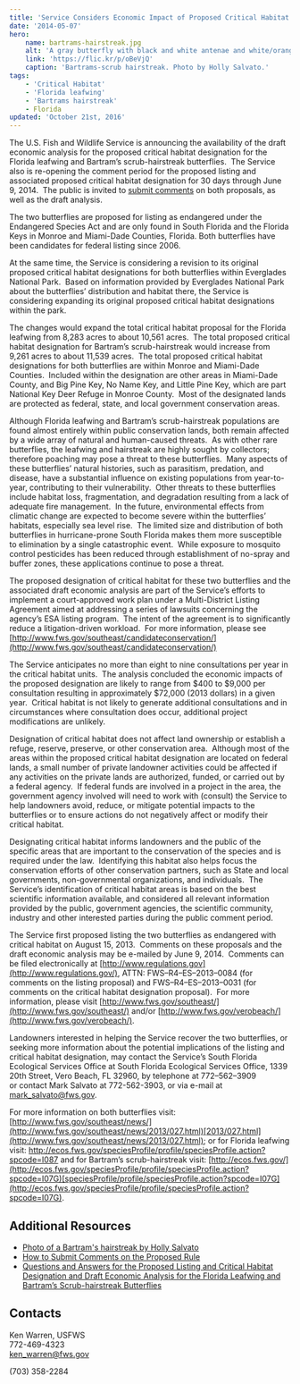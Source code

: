 ```yaml
---
title: 'Service Considers Economic Impact of Proposed Critical Habitat Designations for Florida leafwing and Bartram’s scrub-hairstreak butterflies'
date: '2014-05-07'
hero:
    name: bartrams-hairstreak.jpg
    alt: 'A gray butterfly with black and white antenae and white/orange markings on its wings.'
    link: 'https://flic.kr/p/oBeVjQ'
    caption: 'Bartrams-scrub hairstreak. Photo by Holly Salvato.'
tags:
    - 'Critical Habitat'
    - 'Florida leafwing'
    - 'Bartrams hairstreak'
    - Florida
updated: 'October 21st, 2016'
---
```


The U.S. Fish and Wildlife Service is announcing the availability of the draft economic analysis for the proposed critical habitat designation for the Florida leafwing and Bartram’s scrub-hairstreak butterflies.  The Service also is re-opening the comment period for the proposed listing and associated proposed critical habitat designation for 30 days through June 9, 2014.  The public is invited to [submit comments](http://www.fws.gov/southeast/news/2014/Comment_Instructions_2_Fl_Butterflies.pdf) on both proposals, as well as the draft analysis.

The two butterflies are proposed for listing as endangered under the Endangered Species Act and are only found in South Florida and the Florida Keys in Monroe and Miami-Dade Counties, Florida. Both butterflies have been candidates for federal listing since 2006.

At the same time, the Service is considering a revision to its original proposed critical habitat designations for both butterflies within Everglades National Park.  Based on information provided by Everglades National Park about the butterflies’ distribution and habitat there, the Service is considering expanding its original proposed critical habitat designations within the park.

The changes would expand the total critical habitat proposal for the Florida leafwing from 8,283 acres to about 10,561 acres.  The total proposed critical habitat designation for Bartram’s scrub-hairstreak would increase from 9,261 acres to about 11,539 acres.  The total proposed critical habitat designations for both butterflies are within Monroe and Miami-Dade Counties.  Included within the designation are other areas in Miami-Dade County, and Big Pine Key, No Name Key, and Little Pine Key, which are part National Key Deer Refuge in Monroe County.  Most of the designated lands are protected as federal, state, and local government conservation areas. 

Although Florida leafwing and Bartram’s scrub-hairstreak populations are found almost entirely within public conservation lands, both remain affected by a wide array of natural and human-caused threats.  As with other rare butterflies, the leafwing and hairstreak are highly sought by collectors; therefore poaching may pose a threat to these butterflies.  Many aspects of these butterflies’ natural histories, such as parasitism, predation, and disease, have a substantial influence on existing populations from year-to-year, contributing to their vulnerability.  Other threats to these butterflies include habitat loss, fragmentation, and degradation resulting from a lack of adequate fire management.  In the future, environmental effects from climatic change are expected to become severe within the butterflies’ habitats, especially sea level rise.  The limited size and distribution of both butterflies in hurricane-prone South Florida makes them more susceptible to elimination by a single catastrophic event.  While exposure to mosquito control pesticides has been reduced through establishment of no-spray and buffer zones, these applications continue to pose a threat.

The proposed designation of critical habitat for these two butterflies and the associated draft economic analysis are part of the Service’s efforts to implement a court-approved work plan under a Multi-District Listing Agreement aimed at addressing a series of lawsuits concerning the agency’s ESA listing program.  The intent of the agreement is to significantly reduce a litigation-driven workload.  For more information, please see [http://www.fws.gov/southeast/candidateconservation/](http://www.fws.gov/southeast/candidateconservation/)

The Service anticipates no more than eight to nine consultations per year in the critical habitat units.  The analysis concluded the economic impacts of the proposed designation are likely to range from $400 to $9,000 per consultation resulting in approximately $72,000 (2013 dollars) in a given year.  Critical habitat is not likely to generate additional consultations and in circumstances where consultation does occur, additional project modifications are unlikely.

Designation of critical habitat does not affect land ownership or establish a refuge, reserve, preserve, or other conservation area.  Although most of the areas within the proposed critical habitat designation are located on federal lands, a small number of private landowner activities could be affected if any activities on the private lands are authorized, funded, or carried out by a federal agency.  If federal funds are involved in a project in the area, the government agency involved will need to work with (consult) the Service to help landowners avoid, reduce, or mitigate potential impacts to the butterflies or to ensure actions do not negatively affect or modify their critical habitat.

Designating critical habitat informs landowners and the public of the specific areas that are important to the conservation of the species and is required under the law.  Identifying this habitat also helps focus the conservation efforts of other conservation partners, such as State and local governments, non-governmental organizations, and individuals.  The Service’s identification of critical habitat areas is based on the best scientific information available, and considered all relevant information provided by the public, government agencies, the scientific community, industry and other interested parties during the public comment period.

The Service first proposed listing the two butterflies as endangered with critical habitat on August 15, 2013.  Comments on these proposals and the draft economic analysis may be e-mailed by June 9, 2014.  Comments can be filed electronically at [http://www.regulations.gov](http://www.regulations.gov/), ATTN: FWS–R4–ES–2013–0084 (for comments on the listing proposal) and FWS–R4–ES–2013–0031 (for comments on the critical habitat designation proposal).  For more information, please visit [http://www.fws.gov/southeast/](http://www.fws.gov/southeast/) and/or [http://www.fws.gov/verobeach/](http://www.fws.gov/verobeach/).

Landowners interested in helping the Service recover the two butterflies, or seeking more information about the potential implications of the listing and critical habitat designation, may contact the Service’s South Florida Ecological Services Office at South Florida Ecological Services Office, 1339 20th Street, Vero Beach, FL 32960, by telephone at 772–562–3909 or contact Mark Salvato at 772-562-3903, or via e-mail at [mark_salvato@fws.gov](mailto:mark_salvato@fws.gov).

For more information on both butterflies visit: [http://www.fws.gov/southeast/news/](http://www.fws.gov/southeast/news/2013/027.html)[2013/027.html](http://www.fws.gov/southeast/news/2013/027.html); or for Florida leafwing visit: [h](ecos.fws.gov/speciesProfile/profile/speciesProfile.action?spcode=I087)[ttp://ecos.fws.gov/speciesProfile/profile/](http://ecos.fws.gov/speciesProfile/profile/speciesProfile.action?spcode=I087)[speciesProfile.action?spcode=I087](http://ecos.fws.gov/speciesProfile/profile/speciesProfile.action?spcode=I087) and for Bartram’s scrub-hairstreak visit: [http://ecos.fws.gov/](http://ecos.fws.gov/speciesProfile/profile/speciesProfile.action?spcode=I07G)[speciesProfile/profile/speciesProfile.action?spcode=I07G](http://ecos.fws.gov/speciesProfile/profile/speciesProfile.action?spcode=I07G).

## Additional Resources

- [Photo of a Bartram's hairstreak by Holly Salvato](http://www.fws.gov/southeast/images/Bartram'sScrubHairstreak(Holly%20Salvato)-.jpg)
- [How to Submit Comments on the Proposed Rule](http://www.fws.gov/southeast/news/2014/Comment_Instructions_2_Fl_Butterflies.pdf)
- [Questions and Answers for the Proposed Listing and Critical Habitat Designation and Draft Economic Analysis for the Florida Leafwing and Bartram’s Scrub-hairstreak Butterflies](http://www.fws.gov/southeast/news/2014/QandA_2_Fl_butterflies.pdf)

## Contacts

Ken Warren, USFWS  
772-469-4323  
[ken_warren@fws.gov](mailto:ken_warren@fws.gov)

(703) 358-2284
